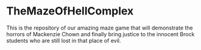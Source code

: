 # TheMazeOfHellComplex
This is the repository of our amazing maze game that will demonstrate the horrors of Mackenzie Chown and finally bring justice to the innocent Brock students who are still lost in that place of evil.
